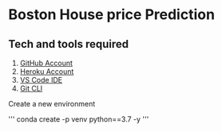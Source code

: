 # Boston House price Prediction

## Tech and tools required

1. [GitHub Account](https://github.com/)
2. [Heroku Account](https://heroku.com/)
3. [VS Code IDE](https://codevisualstudio.com/)
4. [Git CLI](https://git-scm.com/book/en/v2/Getting-Started-The-Command-Line.com/)

Create a new environment

'''
conda create -p venv python==3.7 -y
''' 
